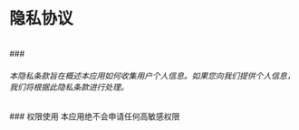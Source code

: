 # 隐私协议
</br>
### 
<h6>本隐私条款旨在概述本应用如何收集用户个人信息。</span>如果您向我们提供个人信息，我们将根据此隐私条款进行处理。</h6>
### 权限使用
本应用绝不会申请任何高敏感权限
